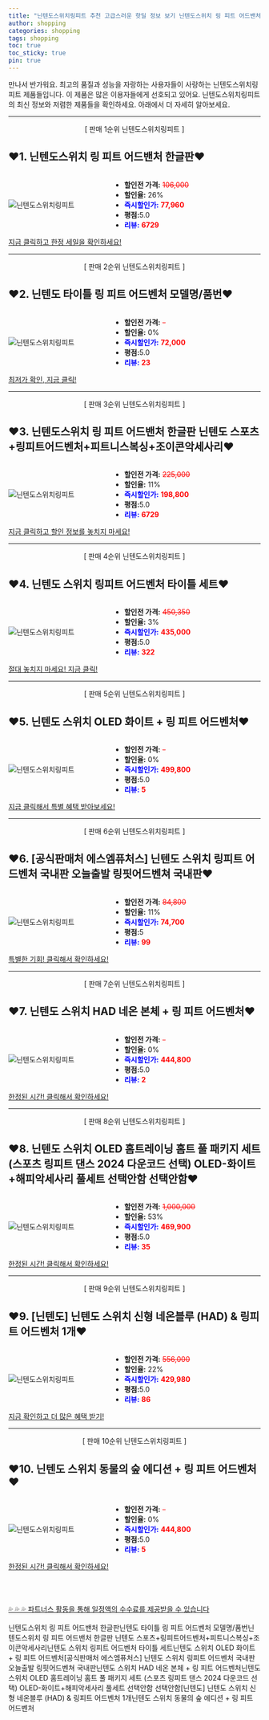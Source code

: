 ```yaml
---
title: "닌텐도스위치링피트 추천 고급스러운 핫딜 정보 보기 닌텐도스위치 링 피트 어드밴처 한글판"
author: shopping
categories: shopping
tags: shopping
toc: true
toc_sticky: true
pin: true
---
```

만나서 반가워요. 최고의 품질과 성능을 자랑하는 사용자들이 사랑하는 닌텐도스위치링피트 제품들입니다. 이 제품은 많은 이용자들에게 선호되고 있어요. 닌텐도스위치링피트의 최신 정보와 저렴한 제품들을 확인하세요. 아래에서 더 자세히 알아보세요.

---
<p class="toplist" style="margin: 0 auto; display: block; width: fit-content;">[ 판매 1순위 닌텐도스위치링피트 ]</p>

<h2><strong>❤️1. 닌텐도스위치 링 피트 어드밴처 한글판❤️</strong></h2>

<div style="display: flex; align-items: center;">
    <div style="flex: 0.4;">
        <img src="https://thumbnail8.coupangcdn.com/thumbnails/remote/230x230ex/image/vendor_inventory/8ae9/7e7d2721122643201ac696160b4bc6b4d935a623e49af72c70b5540719f4.jpg" alt="닌텐도스위치링피트" style="max-width: 100%;">
    </div>
    <div style="flex: 0.6; margin-left: 10px;">
        <ul>
            <li><strong>할인전 가격:</strong> <del style="color: red;">106,000</del></li>
            <li><strong>할인율:</strong> 26%</li>
            <li><span style='color:blue'><strong>즉시할인가:</strong></span> <span style='color:red'><strong>77,960</strong></span></li>
            <li><strong>평점:</strong>5.0</li>
            <li><span style='color:blue'><strong>리뷰:</strong></span> <span style='color:red'><strong>6729</strong></span></li>
        </ul>
    </div>
</div>
<div class="center">
    <a href="https://William4Davisa.github.io?lptag=AF9450613&subid=githubio&pageKey=7106610341&traceid=V0-153&itemId=17753926132&vendorItemId=77232948302" class="myButton">
        지금 클릭하고 한정 세일을 확인하세요!
    </a>
</div>


---
<p class="toplist" style="margin: 0 auto; display: block; width: fit-content;">[ 판매 2순위 닌텐도스위치링피트 ]</p>

<h2><strong>❤️2. 닌텐도 타이틀 링 피트 어드벤처 모델명/품번❤️</strong></h2>

<div style="display: flex; align-items: center;">
    <div style="flex: 0.4;">
        <img src="https://thumbnail8.coupangcdn.com/thumbnails/remote/230x230ex/image/vendor_inventory/8a12/a9a2a851bc944f97459c0367eeba28a2efb3f0dc8241a6d8b6e4f1e916b7.jpg" alt="닌텐도스위치링피트" style="max-width: 100%;">
    </div>
    <div style="flex: 0.6; margin-left: 10px;">
        <ul>
            <li><strong>할인전 가격:</strong> <del style="color: red;">-</del></li>
            <li><strong>할인율:</strong> 0%</li>
            <li><span style='color:blue'><strong>즉시할인가:</strong></span> <span style='color:red'><strong>72,000</strong></span></li>
            <li><strong>평점:</strong>5.0</li>
            <li><span style='color:blue'><strong>리뷰:</strong></span> <span style='color:red'><strong>23</strong></span></li>
        </ul>
    </div>
</div>
<div class="center">
    <a href="https://William4Davisa.github.io?lptag=AF9450613&subid=githubio&pageKey=7897277087&traceid=V0-153&itemId=21634565748&vendorItemId=90492705528" class="myButton">
        최저가 확인, 지금 클릭!
    </a>
</div>


---
<p class="toplist" style="margin: 0 auto; display: block; width: fit-content;">[ 판매 3순위 닌텐도스위치링피트 ]</p>

<h2><strong>❤️3. 닌텐도스위치 링 피트 어드밴처 한글판 닌텐도 스포츠+링피트어드벤처+피트니스복싱+조이콘악세사리❤️</strong></h2>

<div style="display: flex; align-items: center;">
    <div style="flex: 0.4;">
        <img src="https://thumbnail9.coupangcdn.com/thumbnails/remote/230x230ex/image/vendor_inventory/a026/5cd47530ce36729b69a974739ac9e4de98d0e54c4cefbbc912628675d3e2.png" alt="닌텐도스위치링피트" style="max-width: 100%;">
    </div>
    <div style="flex: 0.6; margin-left: 10px;">
        <ul>
            <li><strong>할인전 가격:</strong> <del style="color: red;">225,000</del></li>
            <li><strong>할인율:</strong> 11%</li>
            <li><span style='color:blue'><strong>즉시할인가:</strong></span> <span style='color:red'><strong>198,800</strong></span></li>
            <li><strong>평점:</strong>5.0</li>
            <li><span style='color:blue'><strong>리뷰:</strong></span> <span style='color:red'><strong>6729</strong></span></li>
        </ul>
    </div>
</div>
<div class="center">
    <a href="https://William4Davisa.github.io?lptag=AF9450613&subid=githubio&pageKey=7106610341&traceid=V0-153&itemId=20727348530&vendorItemId=87798031347" class="myButton">
        지금 클릭하고 할인 정보를 놓치지 마세요!
    </a>
</div>


---
<p class="toplist" style="margin: 0 auto; display: block; width: fit-content;">[ 판매 4순위 닌텐도스위치링피트 ]</p>

<h2><strong>❤️4. 닌텐도 스위치 링피트 어드벤처 타이틀 세트❤️</strong></h2>

<div style="display: flex; align-items: center;">
    <div style="flex: 0.4;">
        <img src="https://thumbnail6.coupangcdn.com/thumbnails/remote/230x230ex/image/vendor_inventory/8fff/4d813d0294d0ff21eb9217add7ff9f6867fa6cc54af70649b94b0f3c9bab.jpg" alt="닌텐도스위치링피트" style="max-width: 100%;">
    </div>
    <div style="flex: 0.6; margin-left: 10px;">
        <ul>
            <li><strong>할인전 가격:</strong> <del style="color: red;">450,350</del></li>
            <li><strong>할인율:</strong> 3%</li>
            <li><span style='color:blue'><strong>즉시할인가:</strong></span> <span style='color:red'><strong>435,000</strong></span></li>
            <li><strong>평점:</strong>5.0</li>
            <li><span style='color:blue'><strong>리뷰:</strong></span> <span style='color:red'><strong>322</strong></span></li>
        </ul>
    </div>
</div>
<div class="center">
    <a href="https://William4Davisa.github.io?lptag=AF9450613&subid=githubio&pageKey=4605111056&traceid=V0-153&itemId=5684726300&vendorItemId=78493926400" class="myButton">
        절대 놓치지 마세요! 지금 클릭!
    </a>
</div>


---
<p class="toplist" style="margin: 0 auto; display: block; width: fit-content;">[ 판매 5순위 닌텐도스위치링피트 ]</p>

<h2><strong>❤️5. 닌텐도 스위치 OLED 화이트 + 링 피트 어드벤처❤️</strong></h2>

<div style="display: flex; align-items: center;">
    <div style="flex: 0.4;">
        <img src="https://thumbnail6.coupangcdn.com/thumbnails/remote/230x230ex/image/vendor_inventory/6546/3debc348e0ade159b2aa9affcdbb7198d6bbc557cc7568021ead548d7b79.jpg" alt="닌텐도스위치링피트" style="max-width: 100%;">
    </div>
    <div style="flex: 0.6; margin-left: 10px;">
        <ul>
            <li><strong>할인전 가격:</strong> <del style="color: red;">-</del></li>
            <li><strong>할인율:</strong> 0%</li>
            <li><span style='color:blue'><strong>즉시할인가:</strong></span> <span style='color:red'><strong>499,800</strong></span></li>
            <li><strong>평점:</strong>5.0</li>
            <li><span style='color:blue'><strong>리뷰:</strong></span> <span style='color:red'><strong>5</strong></span></li>
        </ul>
    </div>
</div>
<div class="center">
    <a href="https://William4Davisa.github.io?lptag=AF9450613&subid=githubio&pageKey=7714306079&traceid=V0-153&itemId=20686790172&vendorItemId=87097205293" class="myButton">
        지금 클릭해서 특별 혜택 받아보세요!
    </a>
</div>


---
<p class="toplist" style="margin: 0 auto; display: block; width: fit-content;">[ 판매 6순위 닌텐도스위치링피트 ]</p>

<h2><strong>❤️6. [공식판매처 에스엠퓨처스] 닌텐도 스위치 링피트 어드벤처 국내판 오늘출발 링핏어드벤쳐 국내판❤️</strong></h2>

<div style="display: flex; align-items: center;">
    <div style="flex: 0.4;">
        <img src="https://thumbnail6.coupangcdn.com/thumbnails/remote/230x230ex/image/vendor_inventory/2e41/f324907f1198f52b11d4321aee0608d2fa4e73c323ea59f6433f0522c1e4.jpg" alt="닌텐도스위치링피트" style="max-width: 100%;">
    </div>
    <div style="flex: 0.6; margin-left: 10px;">
        <ul>
            <li><strong>할인전 가격:</strong> <del style="color: red;">84,800</del></li>
            <li><strong>할인율:</strong> 11%</li>
            <li><span style='color:blue'><strong>즉시할인가:</strong></span> <span style='color:red'><strong>74,700</strong></span></li>
            <li><strong>평점:</strong>5</li>
            <li><span style='color:blue'><strong>리뷰:</strong></span> <span style='color:red'><strong>99</strong></span></li>
        </ul>
    </div>
</div>
<div class="center">
    <a href="https://William4Davisa.github.io?lptag=AF9450613&subid=githubio&pageKey=8179031065&traceid=V0-153&itemId=23379397866&vendorItemId=90409451851" class="myButton">
        특별한 기회! 클릭해서 확인하세요!
    </a>
</div>


---
<p class="toplist" style="margin: 0 auto; display: block; width: fit-content;">[ 판매 7순위 닌텐도스위치링피트 ]</p>

<h2><strong>❤️7. 닌텐도 스위치 HAD 네온 본체 + 링 피트 어드벤처❤️</strong></h2>

<div style="display: flex; align-items: center;">
    <div style="flex: 0.4;">
        <img src="https://thumbnail7.coupangcdn.com/thumbnails/remote/230x230ex/image/vendor_inventory/9384/1a98f826ccaa4a74283a9458f1199e8c7b8a07d0f42138198475ada612f0.jpg" alt="닌텐도스위치링피트" style="max-width: 100%;">
    </div>
    <div style="flex: 0.6; margin-left: 10px;">
        <ul>
            <li><strong>할인전 가격:</strong> <del style="color: red;">-</del></li>
            <li><strong>할인율:</strong> 0%</li>
            <li><span style='color:blue'><strong>즉시할인가:</strong></span> <span style='color:red'><strong>444,800</strong></span></li>
            <li><strong>평점:</strong>5.0</li>
            <li><span style='color:blue'><strong>리뷰:</strong></span> <span style='color:red'><strong>2</strong></span></li>
        </ul>
    </div>
</div>
<div class="center">
    <a href="https://William4Davisa.github.io?lptag=AF9450613&subid=githubio&pageKey=7680282187&traceid=V0-153&itemId=20511973027&vendorItemId=87589626482" class="myButton">
        한정된 시간! 클릭해서 확인하세요!
    </a>
</div>


---
<p class="toplist" style="margin: 0 auto; display: block; width: fit-content;">[ 판매 8순위 닌텐도스위치링피트 ]</p>

<h2><strong>❤️8. 닌텐도 스위치 OLED 홈트레이닝 홈트 풀 패키지 세트 (스포츠 링피트 댄스 2024 다운코드 선택) OLED-화이트+해피악세사리 풀세트 선택안함 선택안함❤️</strong></h2>

<div style="display: flex; align-items: center;">
    <div style="flex: 0.4;">
        <img src="https://thumbnail10.coupangcdn.com/thumbnails/remote/230x230ex/image/vendor_inventory/328a/d92893af5231842c7895f7ad002f7e760f68507be846d05cdd618b2563b5.jpg" alt="닌텐도스위치링피트" style="max-width: 100%;">
    </div>
    <div style="flex: 0.6; margin-left: 10px;">
        <ul>
            <li><strong>할인전 가격:</strong> <del style="color: red;">1,000,000</del></li>
            <li><strong>할인율:</strong> 53%</li>
            <li><span style='color:blue'><strong>즉시할인가:</strong></span> <span style='color:red'><strong>469,900</strong></span></li>
            <li><strong>평점:</strong>5.0</li>
            <li><span style='color:blue'><strong>리뷰:</strong></span> <span style='color:red'><strong>35</strong></span></li>
        </ul>
    </div>
</div>
<div class="center">
    <a href="https://William4Davisa.github.io?lptag=AF9450613&subid=githubio&pageKey=7950495984&traceid=V0-153&itemId=21941018811&vendorItemId=82416150037" class="myButton">
        한정된 시간! 클릭해서 확인하세요!
    </a>
</div>


---
<p class="toplist" style="margin: 0 auto; display: block; width: fit-content;">[ 판매 9순위 닌텐도스위치링피트 ]</p>

<h2><strong>❤️9. [닌텐도] 닌텐도 스위치 신형 네온블루 (HAD) & 링피트 어드벤처 1개❤️</strong></h2>

<div style="display: flex; align-items: center;">
    <div style="flex: 0.4;">
        <img src="https://thumbnail7.coupangcdn.com/thumbnails/remote/230x230ex/image/vendor_inventory/359a/81d0fdf65b2a21ba839dea24004e9ea78c166b417f4873793023d57782fb.jpg" alt="닌텐도스위치링피트" style="max-width: 100%;">
    </div>
    <div style="flex: 0.6; margin-left: 10px;">
        <ul>
            <li><strong>할인전 가격:</strong> <del style="color: red;">556,000</del></li>
            <li><strong>할인율:</strong> 22%</li>
            <li><span style='color:blue'><strong>즉시할인가:</strong></span> <span style='color:red'><strong>429,980</strong></span></li>
            <li><strong>평점:</strong>5.0</li>
            <li><span style='color:blue'><strong>리뷰:</strong></span> <span style='color:red'><strong>86</strong></span></li>
        </ul>
    </div>
</div>
<div class="center">
    <a href="https://William4Davisa.github.io?lptag=AF9450613&subid=githubio&pageKey=7774865338&traceid=V0-153&itemId=20999936794&vendorItemId=80994526438" class="myButton">
        지금 확인하고 더 많은 혜택 받기!
    </a>
</div>


---
<p class="toplist" style="margin: 0 auto; display: block; width: fit-content;">[ 판매 10순위 닌텐도스위치링피트 ]</p>

<h2><strong>❤️10. 닌텐도 스위치 동물의 숲 에디션 + 링 피트 어드벤처❤️</strong></h2>

<div style="display: flex; align-items: center;">
    <div style="flex: 0.4;">
        <img src="https://thumbnail7.coupangcdn.com/thumbnails/remote/230x230ex/image/vendor_inventory/94f8/ee32c091c445c5b5066e1bbd84d103eea381165571ffd21f23775ebc6d05.jpg" alt="닌텐도스위치링피트" style="max-width: 100%;">
    </div>
    <div style="flex: 0.6; margin-left: 10px;">
        <ul>
            <li><strong>할인전 가격:</strong> <del style="color: red;">-</del></li>
            <li><strong>할인율:</strong> 0%</li>
            <li><span style='color:blue'><strong>즉시할인가:</strong></span> <span style='color:red'><strong>444,800</strong></span></li>
            <li><strong>평점:</strong>5.0</li>
            <li><span style='color:blue'><strong>리뷰:</strong></span> <span style='color:red'><strong>5</strong></span></li>
        </ul>
    </div>
</div>
<div class="center">
    <a href="https://William4Davisa.github.io?lptag=AF9450613&subid=githubio&pageKey=7680360414&traceid=V0-153&itemId=20512460605&vendorItemId=87590086861" class="myButton">
        한정된 시간! 클릭해서 확인하세요!
    </a>
</div>

<br><br><br>[💦 💦 💦 파트너스 활동을 통해 일정액의 수수료를 제공받을 수 있습니다](https://link.coupang.com/a/bcpT2c)<br><br>닌텐도스위치 링 피트 어드밴처 한글판닌텐도 타이틀 링 피트 어드벤처 모델명/품번닌텐도스위치 링 피트 어드밴처 한글판 닌텐도 스포츠+링피트어드벤처+피트니스복싱+조이콘악세사리닌텐도 스위치 링피트 어드벤처 타이틀 세트닌텐도 스위치 OLED 화이트 + 링 피트 어드벤처[공식판매처 에스엠퓨처스] 닌텐도 스위치 링피트 어드벤처 국내판 오늘출발 링핏어드벤쳐 국내판닌텐도 스위치 HAD 네온 본체 + 링 피트 어드벤처닌텐도 스위치 OLED 홈트레이닝 홈트 풀 패키지 세트 (스포츠 링피트 댄스 2024 다운코드 선택) OLED-화이트+해피악세사리 풀세트 선택안함 선택안함[닌텐도] 닌텐도 스위치 신형 네온블루 (HAD) & 링피트 어드벤처 1개닌텐도 스위치 동물의 숲 에디션 + 링 피트 어드벤처